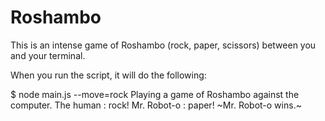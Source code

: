 # Roshambo

This is an intense game of Roshambo (rock, paper, scissors) between you and your terminal. 

When you run the script, it will do the following:

$ node main.js --move=rock
Playing a game of Roshambo against the computer.
The human : rock!
Mr. Robot-o : paper!
~Mr. Robot-o wins.~
